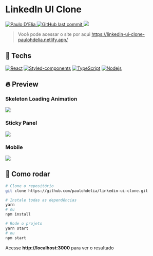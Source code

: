 # LinkedIn UI Clone

<p>
  <a href="https://www.linkedin.com/in/paulodelia/">
      <img alt="Paulo D'Elia" src="https://img.shields.io/badge/-paulodelia-important?style=flat&logo=Linkedin&logoColor=white" />
   </a>
  <a href="https://github.com/paulohdelia/linkedin-ui-clone/commits/master">
    <img alt="GitHub last commit" src="https://img.shields.io/github/last-commit/paulohdelia/linkedin-ui-clone?color=important">
  </a> 
  <img src="https://img.shields.io/github/languages/count/paulohdelia/linkedin-ui-clone?color=important&style=flat-square">
</p>

> Você pode acessar o site por aqui https://linkedin-ui-clone-paulohdelia.netlify.app/

## :hammer: Techs

[![React](https://img.shields.io/badge/-React-black?style=flat-square&logo=react&link=https://github.com/paulohdelia/)](https://github.com/paulohdelia/)
[![Styled-components](https://img.shields.io/badge/-Styled%20Components-pink?style=flat-square&logo=styled-components)](https://github.com/paulohdelia/)
[![TypeScript](https://img.shields.io/badge/-TypeScript-007ACC?style=flat-square&logo=typescript&link=https://github.com/paulohdelia/)](https://github.com/paulohdelia/)
[![Nodejs](https://img.shields.io/badge/-Nodejs-black?style=flat-square&logo=Node.js&link=https://github.com/paulohdelia/)](https://github.com/paulohdelia/)

## :fire: Preview

### Skeleton Loading Animation
![](http://drive.google.com/uc?export=view&id=16lOR49nSepjL8k4ssdun5nuUNHWj4f32)

### Sticky Panel
![](http://drive.google.com/uc?export=view&id=1jLKSFb30w-wR4QKGV35LMdWh9RqkMjCD)

### Mobile
![](http://drive.google.com/uc?export=view&id=117VtQQbH63xSSNoRIakfUPJvHF9LsshO)

## :construction_worker: Como rodar

```bash
# Clone o repositório
git clone https://github.com/paulohdelia/linkedin-ui-clone.git
```

```bash
# Instale todas as dependências
yarn
# ou
npm install
```

```bash
# Rode o projeto
yarn start
# ou
npm start
```

Acesse **http://localhost:3000** para ver o resultado
